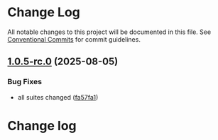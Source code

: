 # Change Log

All notable changes to this project will be documented in this file.
See [Conventional Commits](https://conventionalcommits.org) for commit guidelines.

## [1.0.5-rc.0](https://github.com/zerobias-org/suite/compare/@zerobias-org/suite-complianceforge-scf@1.0.4...@zerobias-org/suite-complianceforge-scf@1.0.5-rc.0) (2025-08-05)


### Bug Fixes

* all suites changed ([fa57fa1](https://github.com/zerobias-org/suite/commit/fa57fa1af7628003297df46b2d7740fe95bd2666))





# Change log
